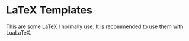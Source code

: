 # LaTeX Templates 

This are some LaTeX I normally use. It is recommended to use them with LuaLaTeX.